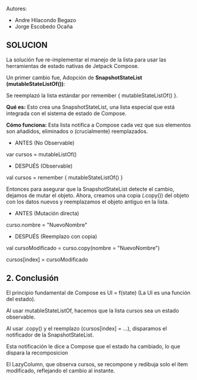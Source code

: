 Autores: 
* Andre Hilacondo Begazo
* Jorge Escobedo Ocaña

## SOLUCION

La solución fue re-implementar el manejo de la lista para usar las herramientas de estado nativas de Jetpack Compose.

Un primer cambio fue, Adopción de **SnapshotStateList (mutableStateListOf())**:

Se reemplazó la lista estándar por remember { mutableStateListOf<Curso>() }.

**Qué es:** Esto crea una SnapshotStateList, una lista especial que está integrada con el sistema de estado de Compose.

**Cómo funciona:** Esta lista notifica a Compose cada vez que sus elementos son añadidos, eliminados o (crucialmente) reemplazados.

* ANTES (No Observable)

var cursos = mutableListOf<Curso>()

* DESPUÉS (Observable)

val cursos = remember { mutableStateListOf<Curso>() }

Entonces para asegurar que la SnapshotStateList detecte el cambio, dejamos de mutar el objeto. Ahora, creamos una copia (.copy()) del objeto con los datos nuevos y reemplazamos el objeto antiguo en la lista.

* ANTES (Mutación directa)

curso.nombre = "NuevoNombre"

* DESPUÉS (Reemplazo con copia)

val cursoModificado = curso.copy(nombre = "NuevoNombre")

cursos[index] = cursoModificado


## 2. Conclusión

El principio fundamental de Compose es UI = f(state) (La UI es una función del estado).

Al usar mutableStateListOf, hacemos que la lista cursos sea un estado observable.

Al usar .copy() y el reemplazo (cursos[index] = ...), disparamos el notificador de la SnapshotStateList.

Esta notificación le dice a Compose que el estado ha cambiado, lo que dispara la recomposicion

El LazyColumn, que observa cursos, se recompone y redibuja solo el ítem modificado, reflejando el cambio al instante.